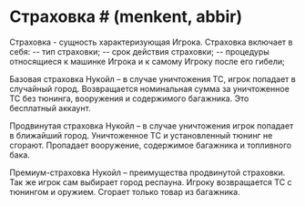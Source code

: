 ﻿
# Страховка #  (menkent, abbir)

Страховка - сущность характеризующая Игрока. 
Страховка включает в себя:
	-- тип страховки;
	-- срок действия страховки;
	-- процедуры относящиеся к машинке Игрока и к самому Игроку после его гибели;

Базовая страховка Нукойл –  в случае уничтожения ТС, игрок попадает в случайный город. Возвращается номинальная сумма за уничтоженное ТС без тюнинга, вооружения и содержимого багажника. Это бесплатный аккаунт.
 
Продвинутая страховка Нукойл – в случае уничтожения игрок попадает в ближайший город. Уничтоженное ТС и установленный тюнинг не сгорают. Пропадает вооружение, содержимое багажника и топливного бака.
 
Премиум-страховка Нукойл – преимущества продвинутой страховки. Так же игрок сам выбирает город респауна. Игроку возвращается ТС с тюнингом и оружием. Сгорает только товар из багажника.
